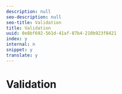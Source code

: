 ```yaml
---
description: null
seo-description: null
seo-title: Validation
title: Validation
uuid: 0e8bf692-561d-41af-87b4-210b923f8421
index: y
internal: n
snippet: y
translate: y
---
```


# Validation

